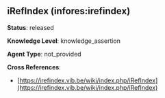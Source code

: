 [//]: # (DO NOT MANUALLY EDIT THIS FILE. IT IS GENERATED FROM A TEMPLATE.)

## iRefIndex (infores:irefindex)

**Status**: released
  
**Knowledge Level**: knowledge_assertion
  
**Agent Type**: not_provided



**Cross References**:

- [https://irefindex.vib.be/wiki/index.php/iRefIndex](https://irefindex.vib.be/wiki/index.php/iRefIndex)

